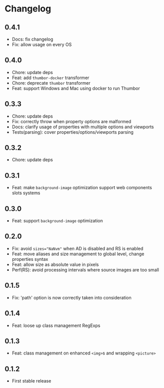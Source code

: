 # Changelog

## 0.4.1

- Docs: fix changelog
- Fix: allow usage on every OS

## 0.4.0

- Chore: update deps
- Feat: add `thumbor-docker` transformer
- Chore: deprecate `thumbor` transformer
- Feat: support Windows and Mac using docker to run Thumbor

## 0.3.3

- Chore: update deps
- Fix: correctly throw when property options are malformed
- Docs: clarify usage of properties with multiple options and viewports
- Tests(parsing): cover properties/options/viewports parsing

## 0.3.2

- Chore: update deps

## 0.3.1

- Feat: make `background-image` optimization support web components slots systems

## 0.3.0

- Feat: support `background-image` optimization

## 0.2.0

- Fix: avoid `sizes="NaNvm"` when AD is disabled and RS is enabled
- Feat: move aliases and size management to global level, change properties syntax
- Feat: allow size as absolute value in pixels
- Perf(RS): avoid processing intervals where source images are too small

## 0.1.5

- Fix: 'path' option is now correctly taken into consideration

## 0.1.4

- Feat: loose up class management RegExps

## 0.1.3

- Feat: class management on enhanced `<img>`s and wrapping `<picture>`

## 0.1.2

- First stable release
